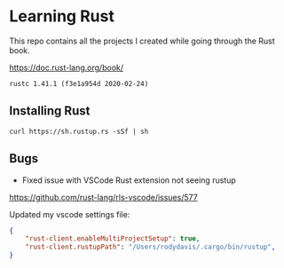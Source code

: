 # Learning Rust

This repo contains all the projects I created while going through the Rust book.

https://doc.rust-lang.org/book/

`rustc 1.41.1 (f3e1a954d 2020-02-24)`

## Installing Rust

`curl https://sh.rustup.rs -sSf | sh`

## Bugs

- Fixed issue with VSCode Rust extension not seeing rustup

https://github.com/rust-lang/rls-vscode/issues/577

Updated my vscode settings file:

```json
{
    "rust-client.enableMultiProjectSetup": true,
    "rust-client.rustupPath": "/Users/rodydavis/.cargo/bin/rustup",
}
```